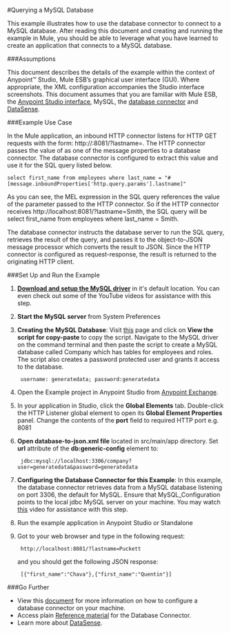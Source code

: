 #Querying a MySQL Database

This example illustrates how to use the database connector to connect to a MySQL database. After reading this document and creating and running the example in Mule, you should be able to leverage what you have learned to create an application that connects to a MySQL database.


###Assumptions

This document describes the details of the example within the context of Anypoint™ Studio, Mule ESB’s graphical user interface (GUI). Where appropriate, the XML configuration accompanies the Studio interface screenshots. This document assumes that you are familiar with Mule ESB, the [Anypoint Studio interface](http://www.mulesoft.org/documentation/display/current/Anypoint+Studio+Essentials), MySQL, the [database connector](http://www.mulesoft.org/documentation/display/current/Database+Connector) and [DataSense](http://www.mulesoft.org/documentation/display/current/Database+Connector).

###Example Use Case

In the Mule application, an inbound HTTP connector listens for HTTP GET requests with the form: http://<host>:8081/?lastname=<parameter>. The HTTP connector passes the value of <parameter> as one of the message properties to a database connector. The database connector is configured to extract this value and use it for the SQL query listed below.

	select first_name from employees where last_name = "#[message.inboundProperties['http.query.params'].lastname]" 

As you can see, the MEL expression in the SQL query references the value of the parameter passed to the HTTP connector. So if the HTTP connector receives http://localhost:8081/?lastname=Smith, the SQL query will be select first_name from employees where last_name = Smith.

The database connector instructs the database server to run the SQL query, retrieves the result of the query, and passes it to the object-to-JSON message processor which converts the result to JSON. Since the HTTP connector is configured as request-response, the result is returned to the originating HTTP client.

###Set Up and Run the Example

1. **[Download and setup the MySQL driver](http://dev.mysql.com/doc/refman/5.7/en/installing.html)** in it's default location. You can even check out some of the YouTube videos for assistance with this step.

2. **Start the MySQL server** from System Preferences
   

3. **Creating the MySQL Database**: Visit [this](http://www.mulesoft.org/documentation/display/current/Database+Connector+Examples#DatabaseConnectorExamples-script) page and click on **View the script for copy-paste** to copy the script. Navigate to the MySQL driver on the command terminal and then paste the script to create a MySQL database called Company which has tables for employees and roles. The script also creates a password protected user and grants it access to the database. 
   
        username: generatedata; password:generatedata
 
4. Open the Example project in Anypoint Studio from [Anypoint Exchange](http://www.mulesoft.org/documentation/display/current/Anypoint+Exchange).
5. In your application in Studio, click the **Global Elements** tab. Double-click the HTTP Listener global element to open its **Global Element Properties** panel. Change the contents of the **port** field to required HTTP port e.g. 8081

6. **Open database-to-json.xml file** located in src/main/app directory. Set **url** attribute of the **db:generic-config** element to:

		jdbc:mysql://localhost:3306/company?user=generatedata&password=generatedata

7. **Configuring the Database Connector for this Example**:
In this example, the database connector retrieves data from a MySQL database listening on port 3306, the default for MySQL. Ensure that MySQL_Configuration points to the local jdbc MySQL server on your machine. You may watch  [this](https://www.youtube.com/watch?v=9fqtSqngy1c) video for assistance with this step. 
 

8. Run the example application in Anypoint Studio or Standalone

9. Got to your web browser and type in the following request:
             
        http://localhost:8081/?lastname=Puckett
       
	and you should get the following JSON response:
       
        [{"first_name":"Chava"},{"first_name":"Quentin"}]
      


###Go Further

* View this [document](http://www.mulesoft.org/documentation/display/current/Database+Connector) for more information on how to configure a database connector on your machine.
* Access plain [Reference material](http://www.mulesoft.org/documentation/display/current/Database+Connector+Reference) for the Database Connector.
* Learn more about [DataSense](http://www.mulesoft.org/documentation/display/current/DataSense).
